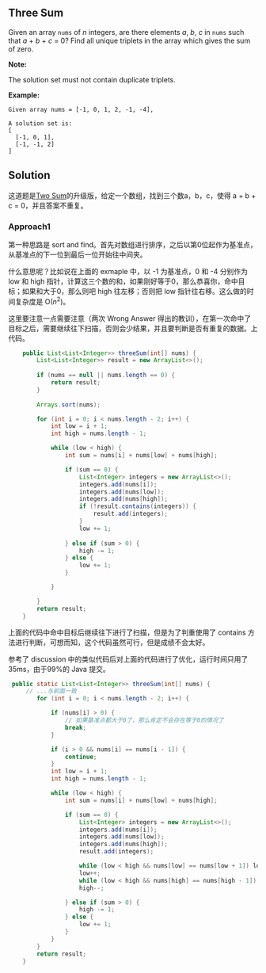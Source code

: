 ## Three Sum

Given an array `nums` of *n* integers, are there elements *a*, *b*, *c* in `nums` such that *a* + *b* + *c* = 0? Find all unique triplets in the array which gives the sum of zero.

**Note:**

The solution set must not contain duplicate triplets.

**Example:**

```
Given array nums = [-1, 0, 1, 2, -1, -4],

A solution set is:
[
  [-1, 0, 1],
  [-1, -1, 2]
]
```

## Solution

这道题是[Two Sum](https://github.com/ijays7/LeetCode/blob/master/1_Two%20Sum.md)的升级版，给定一个数组，找到三个数a，b，c，使得 a + b + c = 0，并且答案不重复。

### Approach1

第一种思路是 sort and find。首先对数组进行排序，之后以第0位起作为基准点，从基准点的下一位到最后一位开始往中间夹。

什么意思呢？比如说在上面的 exmaple 中，以 -1 为基准点，0 和 -4 分别作为 low 和 high 指针，计算这三个数的和，如果刚好等于0，那么恭喜你，命中目标；如果和大于0，那么则吧 high 往左移；否则把 low 指针往右移。这么做的时间复杂度是 O($n^2$)。

这里要注意一点需要注意（两次 Wrong Answer 得出的教训），在第一次命中了目标之后，需要继续往下扫描，否则会少结果，并且要判断是否有重复的数据。上代码。

```java
    public List<List<Integer>> threeSum(int[] nums) {
        List<List<Integer>> result = new ArrayList<>();
        
        if (nums == null || nums.length == 0) {
            return result;
        }
     
        Arrays.sort(nums);

        for (int i = 0; i < nums.length - 2; i++) {
            int low = i + 1;
            int high = nums.length - 1;

            while (low < high) {
                int sum = nums[i] + nums[low] + nums[high];

                if (sum == 0) {
                    List<Integer> integers = new ArrayList<>();
                    integers.add(nums[i]);
                    integers.add(nums[low]);
                    integers.add(nums[high]);
                    if (!result.contains(integers)) {
                        result.add(integers);
                    }
                    low += 1;
                    
                } else if (sum > 0) {
                    high -= 1;
                } else {
                    low += 1;
                }

            }

        }
        return result;
    }
```

上面的代码中命中目标后继续往下进行了扫描，但是为了判重使用了 contains 方法进行判断，可想而知，这个代码虽然可行，但是成绩不会太好。

参考了 discussion 中的类似代码后对上面的代码进行了优化，运行时间只用了35ms，由于99%的 Java 提交。

```java
 public static List<List<Integer>> threeSum(int[] nums) {
     // ...与前面一致
        for (int i = 0; i < nums.length - 2; i++) {

            if (nums[i] > 0) {
                // 如果基准点都大于0了，那么肯定不会存在等于0的情况了
                break;
            }

            if (i > 0 && nums[i] == nums[i - 1]) {
                continue;
            }
            int low = i + 1;
            int high = nums.length - 1;

            while (low < high) {
                int sum = nums[i] + nums[low] + nums[high];

                if (sum == 0) {
                    List<Integer> integers = new ArrayList<>();
                    integers.add(nums[i]);
                    integers.add(nums[low]);
                    integers.add(nums[high]);
                    result.add(integers);

                    while (low < high && nums[low] == nums[low + 1]) low++;
                    low++;
                    while (low < high && nums[high] == nums[high - 1]) high--;
                    high--;

                } else if (sum > 0) {
                    high -= 1;
                } else {
                    low += 1;
                }
            }
        }
        return result;
    }
```



